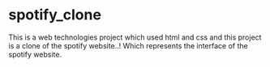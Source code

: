 # spotify_clone
This is a web technologies project which used html and css and this project is a clone of the spotify website..! Which represents the interface of the spotify website.
